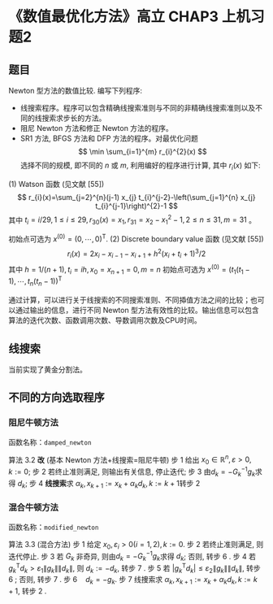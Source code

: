 # 《数值最优化方法》高立 CHAP3 上机习题2

## 题目

Newton 型方法的数值比较. 编写下列程序:

- 线搜索程序。程序可以包含精确线搜索准则与不同的非精确线搜索准则以及不同的线搜索求步长的方法。
- 阻尼 Newton 方法和修正 Newton 方法的程序。
- SR1 方法, BFGS 方法和 DFP 方法的程序。对最优化问题
$$
\min \sum_{i=1}^{m} r_{i}^{2}(x)
$$
选择不同的规模, 即不同的 $n$ 或 $m$, 利用编好的程序进行计算, 其中 $r_{i}(x)$ 如下:

(1) Watson 函数 (见文献 [55])
$$
r_{i}(x)=\sum_{j=2}^{n}(j-1) x_{j} t_{i}^{j-2}-\left(\sum_{j=1}^{n} x_{j} t_{i}^{j-1}\right)^{2}-1
$$
其中 $t_{i}=i / 29,1 \leqslant i \leqslant 29, r_{30}(x)=x_{1}, r_{31}=x_{2}-x_{1}^{2}-1,2 \leqslant n \leqslant 31,m=31$ 。

初始点可选为 $x^{(0)}=(0, \cdots, 0)^{\mathrm{T}}$.
(2) Discrete boundary value 函数 (见文献 [55])
$$
r_{i}(x)=2 x_{i}-x_{i-1}-x_{i+1}+h^{2}\left(x_{i}+t_{i}+1\right)^{3} / 2
$$
其中 $h=1 /(n+1), t_{i}=i h, x_{0}=x_{n+1}=0, m=n$ 初始点可选为 $x^{(0)}=\left(t_{1}\left(t_{1}-1\right), \cdots, t_{n}\left(t_{n}-1\right)\right)^{\mathrm{T}}$

通过计算，可以进行关于线搜索的不同搜索准则、不同揷值方法之间的比较；也可以通过输出的信息，进行不同 Newton 型方法有效性的比较。输出信息可以包含算法的迭代次数、函数调用次数、导数调用次数及CPU时间。

## 线搜索

当前实现了黄金分割法。

## 不同的方向选取程序

### 阻尼牛顿方法

函数名称：`damped_newton`

算法 $3.2$ **改** (基本 Newton 方法+线搜索=阻尼牛顿)
步 1 给出 $x_{0} \in \mathbb{R}^{n}, \varepsilon>0, k:=0$;
步 2 若终止准则满足, 则输出有关信息, 停止迭代;
步 3 由$d_{k}=-G_{k}^{-1} g_{k}$求得 $d_{k}$;
步 4 **线捜索**求 $\alpha_{k}, x_{k+1}:=x_{k}+\alpha_{k} d_{k}, k:=k+1$转步 2



### 混合牛顿方法

函数名称：`modified_newton`

算法 $3.3$ (混合方法)
步 1 给定 $x_{0}, \varepsilon_{i}>0(i=1,2), k:=0$.
步 2 若终止准则满足, 则迭代停止.
步 3 若 $G_{k}$ 非奇异, 则由$d_{k}=-G_{k}^{-1} g_{k}$求得 $d_{k}$; 否则, 转步 6 .
步 4 若 $g_{k}^{\mathrm{T}} d_{k}>\varepsilon_{1}\left\|g_{k}\right\|\left\|d_{k}\right\|$, 则 $d_{k}:=-d_{k}$, 转步 7 .
步 5 若 $\left|g_{k}^{\mathrm{T}} d_{k}\right| \leqslant \varepsilon_{2}\left\|g_{k}\right\|\left\|d_{k}\right\|$, 转步 6 ; 否则, 转步 7 .
步 $6 \quad d_{k}=-g_{k}$.
步 7 线捜索求 $\alpha_{k}, x_{k+1}:=x_{k}+\alpha_{k} d_{k}, k:=k+1$, 转步 2 .

